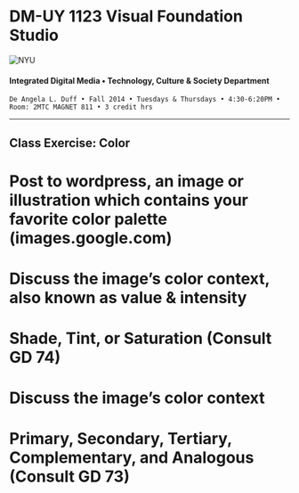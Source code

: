 # DM-UY 1123 Visual Foundation Studio

![NYU](http://ws2.polishedsolid.com/de/nyu_soe_logo.png)
#### Integrated Digital Media • Technology, Culture & Society Department

    De Angela L. Duff • Fall 2014 • Tuesdays & Thursdays • 4:30-6:20PM • Room: 2MTC MAGNET 811 • 3 credit hrs

---

## Class Exercise: Color

# Post to wordpress, an image or illustration which contains your favorite color palette (images.google.com)
# Discuss the image’s color context, also known as value & intensity
  # Shade, Tint, or Saturation (Consult GD 74)
# Discuss the image’s color context
  # Primary, Secondary, Tertiary, Complementary, and Analogous (Consult GD 73)

